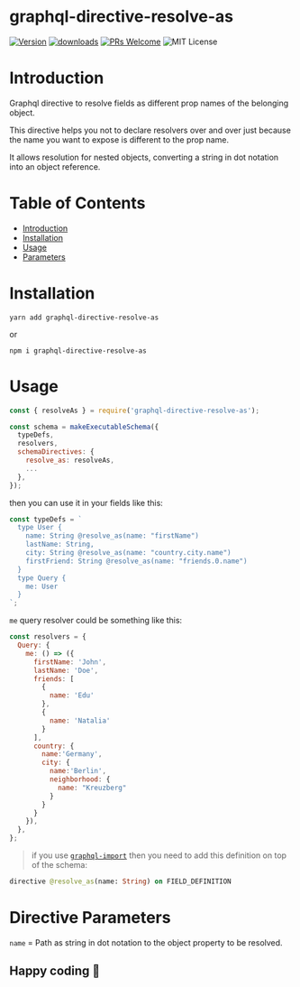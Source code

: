 # graphql-directive-resolve-as

[![Version][version-badge]][package]
[![downloads][downloads-badge]][npmtrends]
[![PRs Welcome][prs-badge]][prs]
![MIT License][license-badge]

# Introduction

Graphql directive to resolve fields as different prop names of the belonging object.

This directive helps you not to declare resolvers over and over
just because the name you want to expose is different to the prop name.

It allows resolution for nested objects, converting a string in dot notation into an object reference.

# Table of Contents

* [Introduction](#introduction)
* [Installation](#installation)
* [Usage](#Usage)
* [Parameters](#directive-parameters)

# Installation

```
yarn add graphql-directive-resolve-as
```
or
```
npm i graphql-directive-resolve-as
```

# Usage

```js
const { resolveAs } = require('graphql-directive-resolve-as');

const schema = makeExecutableSchema({
  typeDefs,
  resolvers,
  schemaDirectives: {
    resolve_as: resolveAs,
    ...
  },
});
```

then you can use it in your fields like this:

```js
const typeDefs = `
  type User {
    name: String @resolve_as(name: "firstName")
    lastName: String,
    city: String @resolve_as(name: "country.city.name")
    firstFriend: String @resolve_as(name: "friends.0.name")
  }
  type Query {
    me: User
  }
`;
```

`me` query resolver could be something like this:
```js
const resolvers = {
  Query: {
    me: () => ({
      firstName: 'John',
      lastName: 'Doe',
      friends: [
        {
          name: 'Edu'
        },
        {
          name: 'Natalia'
        }
      ],
      country: {
        name:'Germany',
        city: {
          name:'Berlin',
          neighborhood: {
            name: "Kreuzberg"
          }
        }
      }
    }),
  },
};
```

> if you use [`graphql-import`](https://github.com/prismagraphql/graphql-import) then you need to add this definition on top of the schema:

```graphql
directive @resolve_as(name: String) on FIELD_DEFINITION
```

# Directive Parameters

`name` = Path as string in dot notation to the object property to be resolved.

## Happy coding :tada:

[npm]: https://www.npmjs.com/
[node]: https://nodejs.org
[build-badge]: https://img.shields.io/travis/edujugon/graphql-directive-resolve-as.svg?style=flat-square
[build]: https://travis-ci.org/edujugon/graphql-directive-resolve-as
[version-badge]: https://img.shields.io/npm/v/graphql-directive-resolve-as.svg?style=flat-square
[package]: https://www.npmjs.com/package/graphql-directive-resolve-as
[downloads-badge]: https://img.shields.io/npm/dm/graphql-directive-resolve-as.svg?style=flat-square
[npmtrends]: http://www.npmtrends.com/graphql-directive-resolve-as
[license-badge]: https://img.shields.io/npm/l/graphql-directive-resolve-as.svg?style=flat-square
[license]: https://github.com/edujugon/graphql-directive-resolve-as/blob/master/LICENSE
[prs-badge]: https://img.shields.io/badge/PRs-welcome-brightgreen.svg?style=flat-square
[prs]: http://makeapullrequest.com
